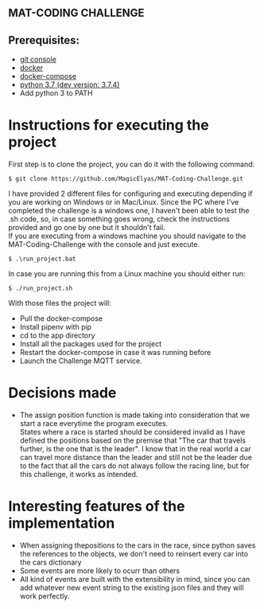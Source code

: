 ## MAT-CODING CHALLENGE

## Prerequisites:
* [git console](https://git-scm.com/downloads)
* [docker](https://docs.docker.com/)
* [docker-compose](https://docs.docker.com/compose/)
* [python 3.7 (dev version: 3.7.4)](https://www.python.org/)
* Add python 3 to PATH

# Instructions for executing the project
First step is to clone the project, you can do it with the following command:
```console
$ git clone https://github.com/MagicElyas/MAT-Coding-Challenge.git
```
I have provided 2 different files for configuring and executing depending if you are working on Windows or in Mac/Linux. Since the PC where I've completed the challenge is a windows one, I haven't been able to test the .sh code, so, in case something goes wrong, check the instructions provided and go one by one but it shouldn't fail.  
If you are executing from a windows machine you should navigate to the MAT-Coding-Challenge with the console and just execute.  
```console
$ .\run_project.bat
```
In case you are running this from a Linux machine you should either run:
```console
$ ./run_project.sh
```
With those files the project will:
- Pull the docker-compose
- Install pipenv with pip
- cd to the app directory
- Install all the packages used for the project
- Restart the docker-compose in case it was running before
- Launch the Challenge MQTT service.

# Decisions made
* The assign position function is made taking into consideration that we start a race everytime the program executes.  
States where a race is started should be considered invalid as I have defined the positions based on the premise that "The car that travels further, is the one that is the leader". I know that in the real world a car can travel more distance than the leader and still not be the leader due to the fact that all the cars do not always follow the racing line, but for this challenge, it works as intended.

# Interesting features of the implementation
* When assigning thepositions to the cars in the race, since python saves the references to the objects, we don't need to reinsert every car into the cars dictionary
* Some events are more likely to ocurr than others
* All kind of events are built with the extensibility in mind, since you can add whatever new event string to the existing json files and they will work perfectly. 